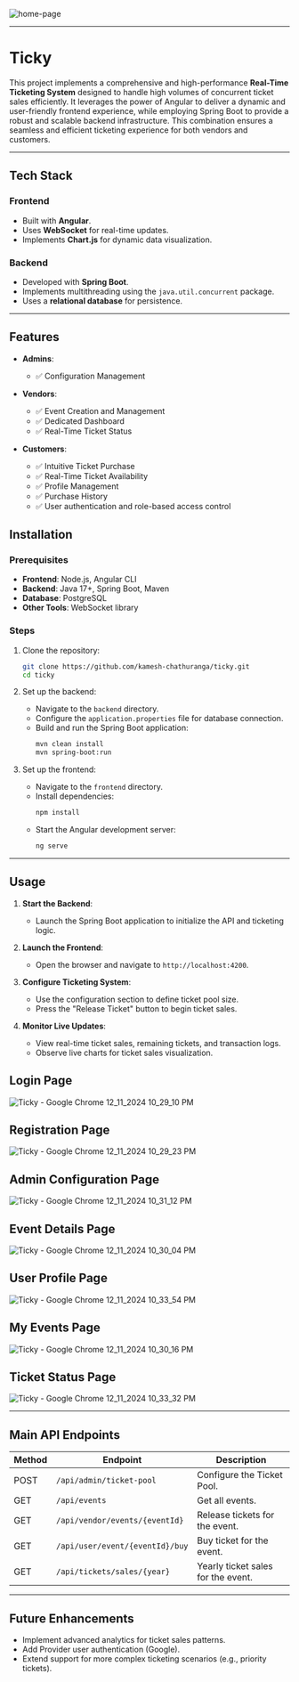 ![home-page](https://github.com/user-attachments/assets/fb989e83-3a85-4318-af4e-42b648450dec)

---

# Ticky 

This project implements a comprehensive and high-performance **Real-Time Ticketing System** designed to handle high volumes of concurrent ticket sales efficiently. 
It leverages the power of Angular to deliver a dynamic and user-friendly frontend experience, while employing Spring Boot to provide a robust and scalable backend infrastructure. 
This combination ensures a seamless and efficient ticketing experience for both vendors and customers.

---

## Tech Stack

### Frontend
- Built with **Angular**.
- Uses **WebSocket** for real-time updates.
- Implements **Chart.js** for dynamic data visualization.

### Backend
- Developed with **Spring Boot**.
- Implements multithreading using the `java.util.concurrent` package.
- Uses a **relational database** for persistence.

---

## Features

- **Admins**:
  - ✅ Configuration Management
    
- **Vendors**:
  - ✅ Event Creation and Management
  - ✅ Dedicated Dashboard
  - ✅ Real-Time Ticket Status
 
- **Customers**:
  - ✅ Intuitive Ticket Purchase
  - ✅ Real-Time Ticket Availability
  - ✅ Profile Management
  - ✅ Purchase History
  - ✅ User authentication and role-based access control

## Installation

### Prerequisites
- **Frontend**: Node.js, Angular CLI
- **Backend**: Java 17+, Spring Boot, Maven
- **Database**: PostgreSQL 
- **Other Tools**: WebSocket library

### Steps
1. Clone the repository:
   ```bash
   git clone https://github.com/kamesh-chathuranga/ticky.git
   cd ticky
   ```

2. Set up the backend:
   - Navigate to the `backend` directory.
   - Configure the `application.properties` file for database connection.
   - Build and run the Spring Boot application:
     ```bash
     mvn clean install
     mvn spring-boot:run
     ```

3. Set up the frontend:
   - Navigate to the `frontend` directory.
   - Install dependencies:
     ```bash
     npm install
     ```
   - Start the Angular development server:
     ```bash
     ng serve
     ```

---

## Usage

1. **Start the Backend**:
   - Launch the Spring Boot application to initialize the API and ticketing logic.

2. **Launch the Frontend**:
   - Open the browser and navigate to `http://localhost:4200`.

3. **Configure Ticketing System**:
   - Use the configuration section to define ticket pool size.
   - Press the "Release Ticket" button to begin ticket sales.

4. **Monitor Live Updates**:
   - View real-time ticket sales, remaining tickets, and transaction logs.
   - Observe live charts for ticket sales visualization.

## Login Page
![Ticky - Google Chrome 12_11_2024 10_29_10 PM](https://github.com/user-attachments/assets/9f160a02-7a61-4f6a-9a03-49fe189eb514)

## Registration Page
![Ticky - Google Chrome 12_11_2024 10_29_23 PM](https://github.com/user-attachments/assets/984d852a-acb9-420c-a1dc-383516fd393f)

## Admin Configuration Page
![Ticky - Google Chrome 12_11_2024 10_31_12 PM](https://github.com/user-attachments/assets/097fc1a1-21be-4698-b4d8-01c8455c3c6a)

## Event Details Page
![Ticky - Google Chrome 12_11_2024 10_30_04 PM](https://github.com/user-attachments/assets/8e2d0a03-6188-4dcd-9c48-13b5ac61a2e7)

## User Profile Page
![Ticky - Google Chrome 12_11_2024 10_33_54 PM](https://github.com/user-attachments/assets/43096b54-25d1-4304-8630-4442542c5fd1)

## My Events Page
![Ticky - Google Chrome 12_11_2024 10_30_16 PM](https://github.com/user-attachments/assets/69593146-80be-4c1e-b113-e1f70e27938e)

## Ticket Status Page
![Ticky - Google Chrome 12_11_2024 10_33_32 PM](https://github.com/user-attachments/assets/68de8744-7988-4b06-9e58-77ca6cb25696)

---

## Main API Endpoints

| Method | Endpoint                          | Description                          |
|--------|-----------------------------------|--------------------------------------|
| POST   | `/api/admin/ticket-pool`          | Configure the Ticket Pool.           |
| GET    | `/api/events`                     | Get all events.                      |
| GET    | `/api/vendor/events/{eventId}`    | Release tickets for the event.       |
| GET    | `/api/user/event/{eventId}/buy`   | Buy ticket for the event.            |
| GET    | `/api/tickets/sales/{year}`       | Yearly ticket sales for the event.   |

---

## Future Enhancements
- Implement advanced analytics for ticket sales patterns.
- Add Provider user authentication (Google).
- Extend support for more complex ticketing scenarios (e.g., priority tickets).
